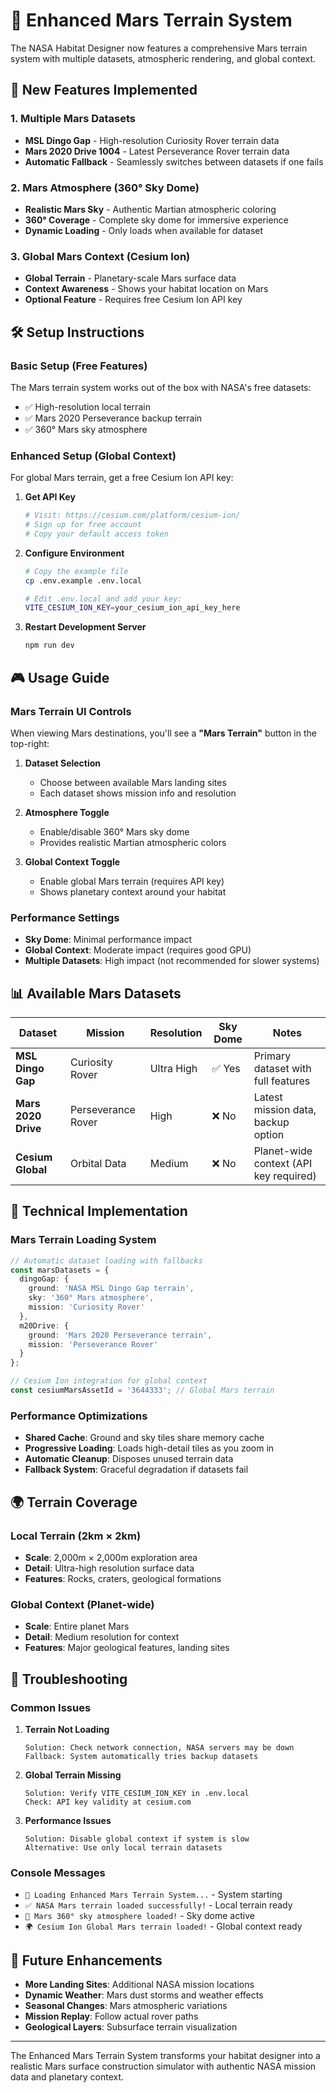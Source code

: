 # 🔴 Enhanced Mars Terrain System

The NASA Habitat Designer now features a comprehensive Mars terrain system with multiple datasets, atmospheric rendering, and global context.

## 🚀 **New Features Implemented**

### **1. Multiple Mars Datasets**
- **MSL Dingo Gap** - High-resolution Curiosity Rover terrain data
- **Mars 2020 Drive 1004** - Latest Perseverance Rover terrain data  
- **Automatic Fallback** - Seamlessly switches between datasets if one fails

### **2. Mars Atmosphere (360° Sky Dome)**
- **Realistic Mars Sky** - Authentic Martian atmospheric coloring
- **360° Coverage** - Complete sky dome for immersive experience
- **Dynamic Loading** - Only loads when available for dataset

### **3. Global Mars Context (Cesium Ion)**
- **Global Terrain** - Planetary-scale Mars surface data
- **Context Awareness** - Shows your habitat location on Mars
- **Optional Feature** - Requires free Cesium Ion API key

## 🛠️ **Setup Instructions**

### **Basic Setup (Free Features)**
The Mars terrain system works out of the box with NASA's free datasets:
- ✅ High-resolution local terrain
- ✅ Mars 2020 Perseverance backup terrain  
- ✅ 360° Mars sky atmosphere

### **Enhanced Setup (Global Context)**
For global Mars terrain, get a free Cesium Ion API key:

1. **Get API Key**
   ```bash
   # Visit: https://cesium.com/platform/cesium-ion/
   # Sign up for free account
   # Copy your default access token
   ```

2. **Configure Environment**
   ```bash
   # Copy the example file
   cp .env.example .env.local
   
   # Edit .env.local and add your key:
   VITE_CESIUM_ION_KEY=your_cesium_ion_api_key_here
   ```

3. **Restart Development Server**
   ```bash
   npm run dev
   ```

## 🎮 **Usage Guide**

### **Mars Terrain UI Controls**
When viewing Mars destinations, you'll see a **"Mars Terrain"** button in the top-right:

1. **Dataset Selection**
   - Choose between available Mars landing sites
   - Each dataset shows mission info and resolution

2. **Atmosphere Toggle**
   - Enable/disable 360° Mars sky dome
   - Provides realistic Martian atmospheric colors

3. **Global Context Toggle**
   - Enable global Mars terrain (requires API key)
   - Shows planetary context around your habitat

### **Performance Settings**
- **Sky Dome**: Minimal performance impact
- **Global Context**: Moderate impact (requires good GPU)
- **Multiple Datasets**: High impact (not recommended for slower systems)

## 📊 **Available Mars Datasets**

| Dataset | Mission | Resolution | Sky Dome | Notes |
|---------|---------|------------|----------|-------|
| **MSL Dingo Gap** | Curiosity Rover | Ultra High | ✅ Yes | Primary dataset with full features |
| **Mars 2020 Drive** | Perseverance Rover | High | ❌ No | Latest mission data, backup option |
| **Cesium Global** | Orbital Data | Medium | ❌ No | Planet-wide context (API key required) |

## 🔧 **Technical Implementation**

### **Mars Terrain Loading System**
```typescript
// Automatic dataset loading with fallbacks
const marsDatasets = {
  dingoGap: {
    ground: 'NASA MSL Dingo Gap terrain',
    sky: '360° Mars atmosphere',
    mission: 'Curiosity Rover'
  },
  m20Drive: {
    ground: 'Mars 2020 Perseverance terrain', 
    mission: 'Perseverance Rover'
  }
};

// Cesium Ion integration for global context
const cesiumMarsAssetId = '3644333'; // Global Mars terrain
```

### **Performance Optimizations**
- **Shared Cache**: Ground and sky tiles share memory cache
- **Progressive Loading**: Loads high-detail tiles as you zoom in
- **Automatic Cleanup**: Disposes unused terrain data
- **Fallback System**: Graceful degradation if datasets fail

## 🌍 **Terrain Coverage**

### **Local Terrain (2km × 2km)**
- **Scale**: 2,000m × 2,000m exploration area
- **Detail**: Ultra-high resolution surface data
- **Features**: Rocks, craters, geological formations

### **Global Context (Planet-wide)**
- **Scale**: Entire planet Mars
- **Detail**: Medium resolution for context
- **Features**: Major geological features, landing sites

## 🚨 **Troubleshooting**

### **Common Issues**

1. **Terrain Not Loading**
   ```
   Solution: Check network connection, NASA servers may be down
   Fallback: System automatically tries backup datasets
   ```

2. **Global Terrain Missing**
   ```
   Solution: Verify VITE_CESIUM_ION_KEY in .env.local
   Check: API key validity at cesium.com
   ```

3. **Performance Issues**
   ```
   Solution: Disable global context if system is slow
   Alternative: Use only local terrain datasets
   ```

### **Console Messages**
- `🔴 Loading Enhanced Mars Terrain System...` - System starting
- `✅ NASA Mars terrain loaded successfully!` - Local terrain ready
- `🌌 Mars 360° sky atmosphere loaded!` - Sky dome active
- `🌍 Cesium Ion Global Mars terrain loaded!` - Global context ready

## 🎯 **Future Enhancements**

- **More Landing Sites**: Additional NASA mission locations
- **Dynamic Weather**: Mars dust storms and weather effects  
- **Seasonal Changes**: Mars atmospheric variations
- **Mission Replay**: Follow actual rover paths
- **Geological Layers**: Subsurface terrain visualization

---

The Enhanced Mars Terrain System transforms your habitat designer into a realistic Mars surface construction simulator with authentic NASA mission data and planetary context.